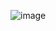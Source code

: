 

![image](https://github.com/LasekM/BicycleStore/assets/27893189/283c100b-104c-49c9-b05d-d170abbe66b5)
